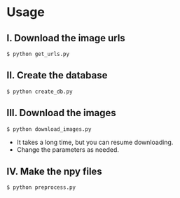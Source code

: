# Usage

## I. Download the image urls

```
$ python get_urls.py
```

## II. Create the database

```
$ python create_db.py
```

## III. Download the images

```
$ python download_images.py
```

- It takes a long time, but you can resume downloading.
- Change the parameters as needed.

## IV. Make the npy files

```
$ python preprocess.py
```

